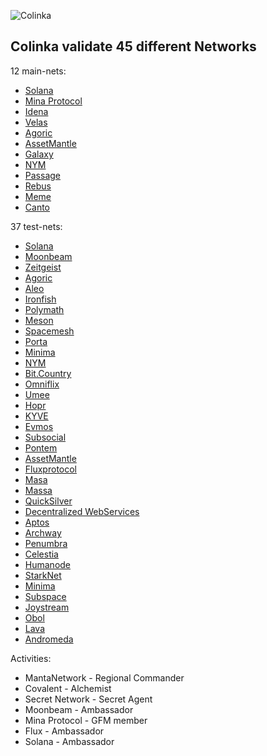 ![Colinka](https://user-images.githubusercontent.com/38581319/127103374-84ef15b3-0999-4073-bd53-2a8cd31a19f3.png)

## Colinka validate 45 different Networks

12 main-nets: <br />
- [Solana](https://www.validators.app/validators/mainnet/8QLfmTYxnws98ogFfxdpvRSfSR7U9HLcighZHNfFNQwT)
- [Mina Protocol](https://minaprotocol.com/)
- [Idena](https://scan.idena.io/identity/0x70aa61e47d11231b4d38fd1e83312854e5a5b15a)
- [Velas](https://velasvalidators.com/96isFFVKbaEsdMgHnBGwaifSiuxF2DjnPMGURbHyrHrC)
- [Agoric](https://main.explorer.agoric.net/validator/agoricvaloper1llcs6xwp6gdv4t2krmyupfjjr0xyuwk9npyhzs)
- [AssetMantle](https://assetmantle.explorers.guru/validator/mantlevaloper1907n5d2xwy3av597y6347dsc2ktpl2d9uskpsf)
- [Galaxy](https://explorer.postcapitalist.io/galaxy/staking/galaxyvaloper1h9n94zezpupvejarv0yfm5783xfpzuvzu4da72)
- [NYM](https://mixnet.explorers.guru/mixnode/EW4w94rZBBhrH1eiwuAbySGWkmQ3kaviRqwE1PW5VY85)
- [Passage](https://www.skynetexplorers.com/passage/staking/pasgvaloper17yvc8wyvrwgk4j52dxagaf96akq4znu0rjjh3e)
- [Rebus](https://rebus.explorers.guru/validator/rebusvaloper1ham7afp4h2za7nzmclkay62nv2tutsk028vcn3)
- [Meme](https://ping.pub/meme/staking/memevaloper1g3pqepvuwmwe3whswpgu5fjs0sp9pshua5kkq6)
- [Canto](https://explorer.nodestake.top/canto/staking/cantovaloper17wfkxgledvk6vqgjpx7nyjj5dedw6t5uky0sz6)

37 test-nets: <br />

- [Solana](https://www.validators.app/?q=9tbzUabDi5D62Kkpd6oQs9r28Ts7TFJHLvx3pFJshZRA&network=testnet&order=&refresh=&commit=Search)
- [Moonbeam](https://telemetry.polkadot.io/#list/Moonbase%20Alpha)
- [Zeitgeist](https://telemetry.polkadot.io/#list/Zeitgeist%20Battery%20Park)
- [Agoric](https://testnet.explorer.agoric.net/validator/agoricvaloper1kn328ztnhveulpk0hf8t0z5dhuj8ytekhldgxl)
- [Aleo](https://www.aleo.org/)
- [Ironfish](https://ironfish.network/)
- [Polymath](https://polymath.network/)
- [Meson](https://meson.network/)
- [Spacemesh](https://spacemesh.io/)
- [Porta](https://porta.network/)
- [Minima](https://minima.global/)
- [NYM](https://nodes.guru/nym/mixnodecheck?q=hal1sandvvcktrkp3hdptm0wwqmm5ekw47x6l6nv4p)
- [Bit.Country](https://telemetry.polkadot.io/#list/Bit.Country%20Tewai%20Chain)
- [Omniflix](https://explorer.omniflix.network/validator/omniflixvaloper152aapd503ne9nf3pd2nzt6a47fekngs7j8qa0z)
- [Umee](https://explorer-umee.nodes.guru/validator/umeevaloper160q6m7nhck6zdw66v999us9zqun5z9vlrzxfqy)
- [Hopr](https://hoprnet.org/ru)
- [KYVE](https://app.kyve.network/pool/0xbBBfbE9A731634eDdf84C67A106CEE1F981F3f7e/accounts)
- [Evmos](https://evmos.dev/)
- [Subsocial](https://subsocial.network/)
- [Pontem](https://pontem.network/)
- [AssetMantle](https://assetmantle.one/)
- [Fluxprotocol](https://www.fluxprotocol.org/)
- [Masa](https://masa.finance/)
- [Massa](https://massa.net/)
- [QuickSilver](https://quicksilver.zone/)
- [Decentralized WebServices](https://deweb.services/)
- [Aptos](https://aptoslabs.com/)
- [Archway](https://archway.io/ru/)
- [Penumbra](https://penumbra.zone/)
- [Celestia](https://celestia.org/)
- [Humanode](https://humanode.io/)
- [StarkNet](https://starknet.io/)
- [Minima](https://www.minima.global/)
- [Subspace](https://subspace.network/)
- [Joystream](https://www.joystream.org/)
- [Obol](https://obol.tech/)
- [Lava](https://lavanet.xyz/)
- [Andromeda](https://andromedaprotocol.io/)

Activities: <br />
- MantaNetwork - Regional Commander
- Covalent - Alchemist
- Secret Network - Secret Agent
- Moonbeam - Ambassador
- Mina Protocol - GFM member
- Flux - Ambassador
- Solana - Ambassador
